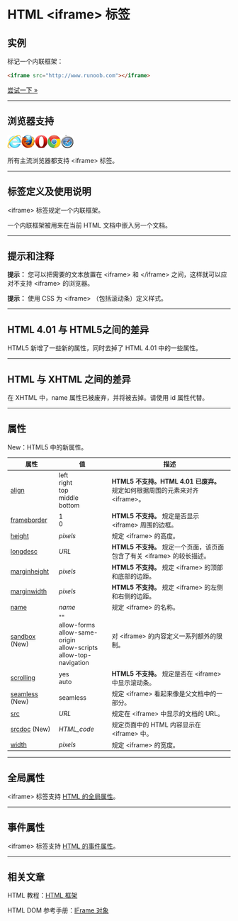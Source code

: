 # HTML &lt;iframe&gt; 标签

## 实例

标记一个内联框架：

```HTML
<iframe src="http://www.runoob.com"></iframe>
```

[尝试一下 »](http://www.runoob.com/try/try.php?filename=tryhtml_iframe)

--------

## 浏览器支持

![Internet Explorer](images/compatible_ie.gif)![Firefox](images/compatible_firefox.gif)![Opera](images/compatible_opera.gif)![Google Chrome](images/compatible_chrome.gif)![Safari](images/compatible_safari.gif)

所有主流浏览器都支持 &lt;iframe&gt; 标签。

--------

## 标签定义及使用说明

&lt;iframe&gt; 标签规定一个内联框架。

一个内联框架被用来在当前 HTML 文档中嵌入另一个文档。

--------

## 提示和注释

**提示：** 您可以把需要的文本放置在 &lt;iframe&gt; 和 &lt;/iframe&gt; 之间，这样就可以应对不支持 &lt;iframe&gt; 的浏览器。

**提示：** 使用 CSS 为 &lt;iframe&gt; （包括滚动条）定义样式。

--------

## HTML 4.01 与 HTML5之间的差异

HTML5 新增了一些新的属性，同时去掉了 HTML 4.01 中的一些属性。

--------

## HTML 与 XHTML 之间的差异

在 XHTML 中，name 属性已被废弃，并将被去掉。请使用 id 属性代替。

--------

## 属性

New：HTML5 中的新属性。

| 属性 | 值 | 描述 |
| ---- | ---- | ---- |
| [align](att-iframe-align.html) | left<br/>right<br/>top<br/>middle<br/>bottom | **HTML5 不支持。HTML 4.01 已废弃。** 规定如何根据周围的元素来对齐 &lt;iframe&gt;。 |
| [frameborder](att-iframe-frameborder.html) | 1<br/>0 | **HTML5 不支持。** 规定是否显示 &lt;iframe&gt; 周围的边框。 |
| [height](att-iframe-height.html) | _pixels_ | 规定 &lt;iframe&gt; 的高度。 |
| [longdesc](att-iframe-longdesc.html) | _URL_ | **HTML5 不支持。** 规定一个页面，该页面包含了有关 &lt;iframe&gt; 的较长描述。 |
| [marginheight](att-iframe-marginheight.html) | _pixels_ | **HTML5 不支持。** 规定 &lt;iframe&gt; 的顶部和底部的边距。 |
| [marginwidth](att-iframe-marginwidth.html) | _pixels_ | **HTML5 不支持。** 规定 &lt;iframe&gt; 的左侧和右侧的边距。 |
| [name](att-iframe-name.html) | _name_ | 规定 &lt;iframe&gt; 的名称。 |
| [sandbox](att-iframe-sandbox.html) (New) | ""<br/>allow-forms<br/>allow-same-origin<br/>allow-scripts<br/>allow-top-navigation | 对 &lt;iframe&gt; 的内容定义一系列额外的限制。 |
| [scrolling](att-iframe-scrolling.html) | yes<br/>auto | **HTML5 不支持。** 规定是否在 &lt;iframe&gt; 中显示滚动条。 |
| [seamless](att-iframe-seamless.html) (New) | seamless | 规定 &lt;iframe&gt; 看起来像是父文档中的一部分。 |
| [src](att-iframe-src.html) | _URL_ | 规定在 &lt;iframe&gt; 中显示的文档的 URL。 |
| [srcdoc](att-iframe-srcdoc.html) (New) | _HTML_code_ | 规定页面中的 HTML 内容显示在 &lt;iframe&gt; 中。 |
| [width](att-iframe-width.html) | _pixels_ | 规定 &lt;iframe&gt; 的宽度。 |

--------

## 全局属性

&lt;iframe&gt; 标签支持 [HTML 的全局属性](003_ref-standardattributes.md)。

--------

## 事件属性

&lt;iframe&gt; 标签支持 [HTML 的事件属性](004_ref-eventattributes.md)。

--------

## 相关文章

HTML 教程：[HTML 框架](html-iframe.html)

HTML DOM 参考手册：[IFrame 对象](http://www.runoob.com/jsref/dom-obj-frame.html)
